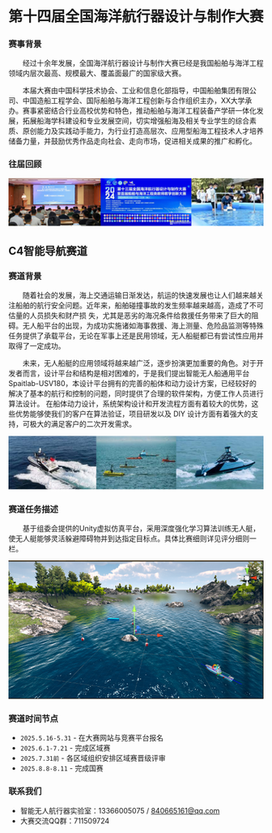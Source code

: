 # 第十四届全国海洋航行器设计与制作大赛
### 赛事背景
​&emsp;&emsp;经过十余年发展，全国海洋航行器设计与制作大赛已经是我国船舶与海洋工程领域内层次最高、规模最大、覆盖面最广的国家级大赛。

​&emsp;&emsp;本届大赛由中国科学技术协会、工业和信息化部指导，中国船舶集团有限公司、中国造船工程学会、国际船舶与海洋工程创新与合作组织主办，XX大学承办。赛事紧密结合行业高校优势和特色，推动船舶与海洋工程装备产学研一体化发展，拓展船海学科建设和专业发展空间，切实增强船海及相关专业学生的综合素质、原创能力及实践动手能力，为行业打造高层次、应用型船海工程技术人才培养储备力量，并鼓励优秀作品走向社会、走向市场，促进相关成果的推广和孵化。

### 往届回顾

![](imagsea/往届回顾.jpg)


## C4智能导航赛道

###  赛道背景    
&emsp;&emsp;随着社会的发展，海上交通运输日渐发达，航运的快速发展也让人们越来越关注船舶的航行安全问题。近年来，船舶碰撞事故的发生频率越来越高，造成了不可估量的人员损失和财产损 失，尤其是恶劣的海况条件给救援任务带来了巨大的阻碍。无人船平台的出现，为成功实施诸如海事救援、海上测量、危险品监测等特殊任务提供了承载平台，无论在军事上还是民用领域，无人船艇都已有尝试性应用并取得了一定成功。

&emsp;&emsp;未来，无人船艇的应用领域将越来越广泛，逐步扮演更加重要的角色。对于开发者而言，设计平台和结构是相对困难的，于是我们提出智能无人船通用平台Spaitlab-USV180，本设计平台拥有的完善的船体和动力设计方案，已经较好的解决了基本的航行和控制的问题，同时提供了合理的软件架构，方便工作人员进行算法设计。 在船体动力设计，系统架构设计和开发流程方面有着较大的优势，这些优势能够使我们的客户在算法验证，项目研发以及 DIY 设计方面有着强大的支持，可极大的满足客户的二次开发需求。

![](imagsea/无人艇.png)

### 赛道任务描述

&emsp;&emsp;基于组委会提供的Unity虚拟仿真平台，采用深度强化学习算法训练无人艇，使无人艇能够灵活躲避障碍物并到达指定目标点。具体比赛细则详见评分细则一栏。

![](image/unity17.PNG)

### 赛道时间节点

* `2025.5.16-5.31` - 在大赛网站与竞赛平台报名
* `2025.6.1-7.21` - 完成区域赛
* `2025.7.31前` - 各区域组织安排区域赛晋级评审
* `2025.8.8-8.11` - 完成国赛
 
### 联系我们
* 智能无人航行器实验室：13366005075 / 840665161@qq.com
* 大赛交流QQ群：711509724
